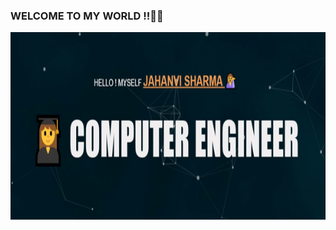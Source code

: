 ### WELCOME TO MY WORLD !!👋👧
<!DOCTYPE html>
<html>
<body>
  <div>
    <a href= "https://jahanvisharma.ml/" ><img src="ab.gif"  width="1000" height="300"></a> </div>
</body>
</html>
